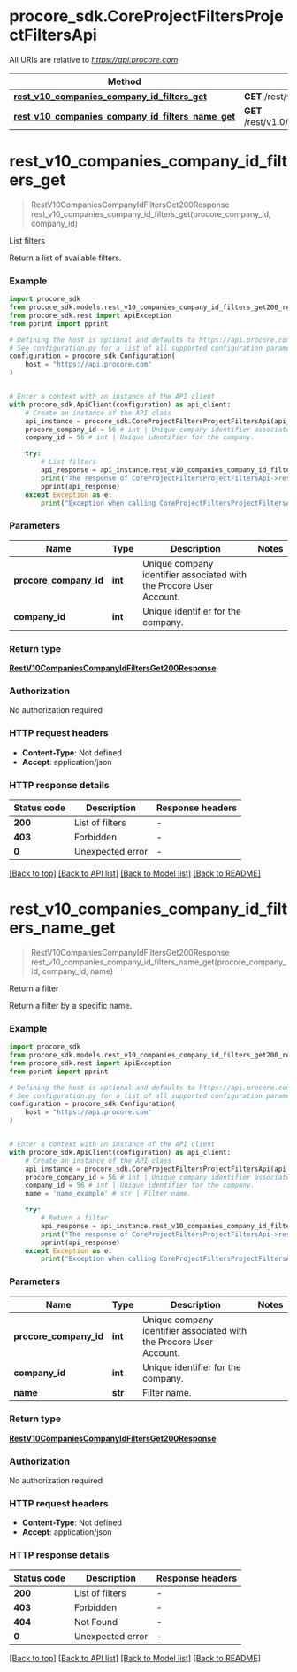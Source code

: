 # procore_sdk.CoreProjectFiltersProjectFiltersApi

All URIs are relative to *https://api.procore.com*

Method | HTTP request | Description
------------- | ------------- | -------------
[**rest_v10_companies_company_id_filters_get**](CoreProjectFiltersProjectFiltersApi.md#rest_v10_companies_company_id_filters_get) | **GET** /rest/v1.0/companies/{company_id}/filters | List filters
[**rest_v10_companies_company_id_filters_name_get**](CoreProjectFiltersProjectFiltersApi.md#rest_v10_companies_company_id_filters_name_get) | **GET** /rest/v1.0/companies/{company_id}/filters/{name} | Return a filter


# **rest_v10_companies_company_id_filters_get**
> RestV10CompaniesCompanyIdFiltersGet200Response rest_v10_companies_company_id_filters_get(procore_company_id, company_id)

List filters

Return a list of available filters.

### Example


```python
import procore_sdk
from procore_sdk.models.rest_v10_companies_company_id_filters_get200_response import RestV10CompaniesCompanyIdFiltersGet200Response
from procore_sdk.rest import ApiException
from pprint import pprint

# Defining the host is optional and defaults to https://api.procore.com
# See configuration.py for a list of all supported configuration parameters.
configuration = procore_sdk.Configuration(
    host = "https://api.procore.com"
)


# Enter a context with an instance of the API client
with procore_sdk.ApiClient(configuration) as api_client:
    # Create an instance of the API class
    api_instance = procore_sdk.CoreProjectFiltersProjectFiltersApi(api_client)
    procore_company_id = 56 # int | Unique company identifier associated with the Procore User Account.
    company_id = 56 # int | Unique identifier for the company.

    try:
        # List filters
        api_response = api_instance.rest_v10_companies_company_id_filters_get(procore_company_id, company_id)
        print("The response of CoreProjectFiltersProjectFiltersApi->rest_v10_companies_company_id_filters_get:\n")
        pprint(api_response)
    except Exception as e:
        print("Exception when calling CoreProjectFiltersProjectFiltersApi->rest_v10_companies_company_id_filters_get: %s\n" % e)
```



### Parameters


Name | Type | Description  | Notes
------------- | ------------- | ------------- | -------------
 **procore_company_id** | **int**| Unique company identifier associated with the Procore User Account. | 
 **company_id** | **int**| Unique identifier for the company. | 

### Return type

[**RestV10CompaniesCompanyIdFiltersGet200Response**](RestV10CompaniesCompanyIdFiltersGet200Response.md)

### Authorization

No authorization required

### HTTP request headers

 - **Content-Type**: Not defined
 - **Accept**: application/json

### HTTP response details

| Status code | Description | Response headers |
|-------------|-------------|------------------|
**200** | List of filters |  -  |
**403** | Forbidden |  -  |
**0** | Unexpected error |  -  |

[[Back to top]](#) [[Back to API list]](../README.md#documentation-for-api-endpoints) [[Back to Model list]](../README.md#documentation-for-models) [[Back to README]](../README.md)

# **rest_v10_companies_company_id_filters_name_get**
> RestV10CompaniesCompanyIdFiltersGet200Response rest_v10_companies_company_id_filters_name_get(procore_company_id, company_id, name)

Return a filter

Return a filter by a specific name.

### Example


```python
import procore_sdk
from procore_sdk.models.rest_v10_companies_company_id_filters_get200_response import RestV10CompaniesCompanyIdFiltersGet200Response
from procore_sdk.rest import ApiException
from pprint import pprint

# Defining the host is optional and defaults to https://api.procore.com
# See configuration.py for a list of all supported configuration parameters.
configuration = procore_sdk.Configuration(
    host = "https://api.procore.com"
)


# Enter a context with an instance of the API client
with procore_sdk.ApiClient(configuration) as api_client:
    # Create an instance of the API class
    api_instance = procore_sdk.CoreProjectFiltersProjectFiltersApi(api_client)
    procore_company_id = 56 # int | Unique company identifier associated with the Procore User Account.
    company_id = 56 # int | Unique identifier for the company.
    name = 'name_example' # str | Filter name.

    try:
        # Return a filter
        api_response = api_instance.rest_v10_companies_company_id_filters_name_get(procore_company_id, company_id, name)
        print("The response of CoreProjectFiltersProjectFiltersApi->rest_v10_companies_company_id_filters_name_get:\n")
        pprint(api_response)
    except Exception as e:
        print("Exception when calling CoreProjectFiltersProjectFiltersApi->rest_v10_companies_company_id_filters_name_get: %s\n" % e)
```



### Parameters


Name | Type | Description  | Notes
------------- | ------------- | ------------- | -------------
 **procore_company_id** | **int**| Unique company identifier associated with the Procore User Account. | 
 **company_id** | **int**| Unique identifier for the company. | 
 **name** | **str**| Filter name. | 

### Return type

[**RestV10CompaniesCompanyIdFiltersGet200Response**](RestV10CompaniesCompanyIdFiltersGet200Response.md)

### Authorization

No authorization required

### HTTP request headers

 - **Content-Type**: Not defined
 - **Accept**: application/json

### HTTP response details

| Status code | Description | Response headers |
|-------------|-------------|------------------|
**200** | List of filters |  -  |
**403** | Forbidden |  -  |
**404** | Not Found |  -  |
**0** | Unexpected error |  -  |

[[Back to top]](#) [[Back to API list]](../README.md#documentation-for-api-endpoints) [[Back to Model list]](../README.md#documentation-for-models) [[Back to README]](../README.md)


